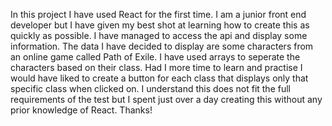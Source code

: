 In this project I have used React for the first time. I am a junior front end developer but I have given my best shot at learning how to create this as quickly as possible. I have managed to access the api and display some information. The data I have decided to display are some characters from an online game called Path of Exile. I have used arrays to seperate the characters based on their class. Had I more time to learn and practise I would have liked to create a button for each class that displays only that specific class when clicked on. I understand this does not fit the full requirements of the test but I spent just over a day creating this without any prior knowledge of React.
Thanks!